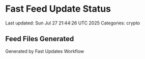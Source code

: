 # Fast Feed Update Status
Last updated: Sun Jul 27 21:44:26 UTC 2025
Categories: crypto

## Feed Files Generated

Generated by Fast Updates Workflow
